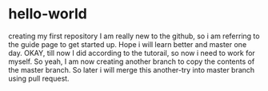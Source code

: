 # hello-world
creating my first repository
I am really new to the github, so i am referring to the guide page to get started up. Hope i will learn better and master one day.
OKAY, till now I did according to the tutorail, so now i need to work for myself.
So yeah, I am now creating another branch to copy the contents of the master branch.
So later i will merge this another-try into master branch using pull request.
